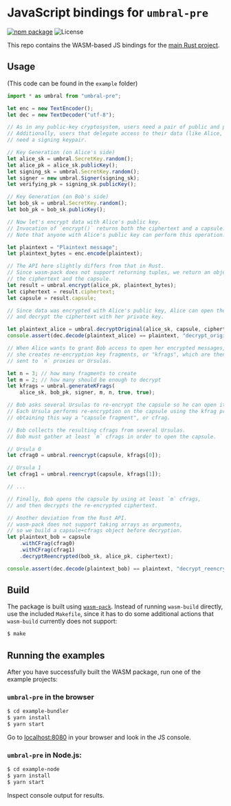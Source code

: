 # JavaScript bindings for `umbral-pre`

[![npm package][js-npm-image]][js-npm-link] ![License][js-license-image]

This repo contains the WASM-based JS bindings for the [main Rust project][umbral-pre].

## Usage

(This code can be found in the `example` folder)

```javascript
import * as umbral from "umbral-pre";

let enc = new TextEncoder();
let dec = new TextDecoder("utf-8");

// As in any public-key cryptosystem, users need a pair of public and private keys.
// Additionally, users that delegate access to their data (like Alice, in this example)
// need a signing keypair.

// Key Generation (on Alice's side)
let alice_sk = umbral.SecretKey.random();
let alice_pk = alice_sk.publicKey();
let signing_sk = umbral.SecretKey.random();
let signer = new umbral.Signer(signing_sk);
let verifying_pk = signing_sk.publicKey();

// Key Generation (on Bob's side)
let bob_sk = umbral.SecretKey.random();
let bob_pk = bob_sk.publicKey();

// Now let's encrypt data with Alice's public key.
// Invocation of `encrypt()` returns both the ciphertext and a capsule.
// Note that anyone with Alice's public key can perform this operation.

let plaintext = "Plaintext message";
let plaintext_bytes = enc.encode(plaintext);

// The API here slightly differs from that in Rust.
// Since wasm-pack does not support returning tuples, we return an object containing
// the ciphertext and the capsule.
let result = umbral.encrypt(alice_pk, plaintext_bytes);
let ciphertext = result.ciphertext;
let capsule = result.capsule;

// Since data was encrypted with Alice's public key, Alice can open the capsule
// and decrypt the ciphertext with her private key.

let plaintext_alice = umbral.decryptOriginal(alice_sk, capsule, ciphertext);
console.assert(dec.decode(plaintext_alice) == plaintext, "decrypt_original() failed");

// When Alice wants to grant Bob access to open her encrypted messages,
// she creates re-encryption key fragments, or "kfrags", which are then
// sent to `n` proxies or Ursulas.

let n = 3; // how many fragments to create
let m = 2; // how many should be enough to decrypt
let kfrags = umbral.generateKFrags(
    alice_sk, bob_pk, signer, m, n, true, true);

// Bob asks several Ursulas to re-encrypt the capsule so he can open it.
// Each Ursula performs re-encryption on the capsule using the kfrag provided by Alice,
// obtaining this way a "capsule fragment", or cfrag.

// Bob collects the resulting cfrags from several Ursulas.
// Bob must gather at least `m` cfrags in order to open the capsule.

// Ursula 0
let cfrag0 = umbral.reencrypt(capsule, kfrags[0]);

// Ursula 1
let cfrag1 = umbral.reencrypt(capsule, kfrags[1]);

// ...

// Finally, Bob opens the capsule by using at least `m` cfrags,
// and then decrypts the re-encrypted ciphertext.

// Another deviation from the Rust API.
// wasm-pack does not support taking arrays as arguments,
// so we build a capsule+cfrags object before decryption.
let plaintext_bob = capsule
    .withCFrag(cfrag0)
    .withCFrag(cfrag1)
    .decryptReencrypted(bob_sk, alice_pk, ciphertext);

console.assert(dec.decode(plaintext_bob) == plaintext, "decrypt_reencrypted() failed");
```

## Build

The package is built using [`wasm-pack`](https://github.com/rustwasm/wasm-pack).
Instead of running `wasm-build` directly, use the included `Makefile`, since it has to do some additional actions that `wasm-build` currently does not support:

```bash
$ make
```

## Running the examples

After you have successfully built the WASM package, run one of the example projects:

### `umbral-pre` in the browser
```bash
$ cd example-bundler
$ yarn install
$ yarn start
```
Go to [localhost:8080](http://localhost:8080/) in your browser and look in the JS console.

### `umbral-pre` in Node.js:
```bash
$ cd example-node
$ yarn install
$ yarn start
```
Inspect console output for results.

[js-npm-image]: https://img.shields.io/npm/v/umbral-pre
[js-npm-link]: https://www.npmjs.com/package/umbral-pre
[js-license-image]: https://img.shields.io/npm/l/umbral-pre
[umbral-pre]: https://github.com/nucypher/rust-umbral/tree/master/umbral-pre
